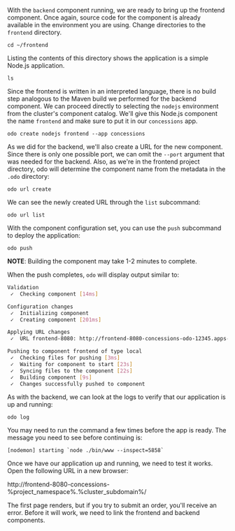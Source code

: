 With the `backend` component running, we are ready to bring up the frontend component. Once again, source code for the component is already available in the environment you are using. Change directories to the `frontend` directory.

```execute-1
cd ~/frontend
```

Listing the contents of this directory shows the application is a simple Node.js application.

```execute-1
ls
```

Since the frontend is written in an interpreted language, there is no build step analogous to the Maven build we performed for the backend component. We can proceed directly to selecting the ``nodejs`` environment from the cluster's component catalog. We'll give this Node.js component the name `frontend` and make sure to put it in our `concessions` app.

```execute-1
odo create nodejs frontend --app concessions
```

As we did for the backend, we'll also create a URL for the new component. Since there is only one possible port, we can omit the `--port` argument that was needed for the backend. Also, as we're in the frontend project directory, odo will determine the component name from the metadata in the `.odo` directory:

```execute-1
odo url create
```

We can see the newly created URL through the `list` subcommand:

```execute-1
odo url list
```

With the component configuration set, you can use the `push` subcommand to deploy the application:

```execute-1
odo push
```

__NOTE__: Building the component may take 1-2 minutes to complete.

When the push completes, ``odo`` will display output similar to:

```bash
Validation
 ✓  Checking component [14ms]

Configuration changes
 ✓  Initializing component
 ✓  Creating component [201ms]

Applying URL changes
 ✓  URL frontend-8080: http://frontend-8080-concessions-odo-12345.apps-crc.testing created

Pushing to component frontend of type local
 ✓  Checking files for pushing [3ms]
 ✓  Waiting for component to start [23s]
 ✓  Syncing files to the component [22s]
 ✓  Building component [9s]
 ✓  Changes successfully pushed to component
 ```

As with the backend, we can look at the logs to verify that our application is up and running:

```execute-1
odo log
```

You may need to run the command a few times before the app is ready. The message you need to see before continuing is:

```
[nodemon] starting `node ./bin/www --inspect=5858`
```

Once we have our application up and running, we need to test it works. Open the following URL in a new browser:

http://frontend-8080-concessions-%project_namespace%.%cluster_subdomain%/

The first page renders, but if you try to submit an order, you'll receive an error. Before it will work, we need to link the frontend and backend components.